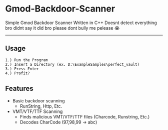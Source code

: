 # Gmod-Backdoor-Scanner
Simple Gmod Backdoor Scanner Written in C++
Doesnt detect everything bro didnt say it did bro please dont bully me pelease :sob:

---
Usage
---
```
1.) Run the Program
2.) Insert a Directory (ex. D:\ExampleSamples\perfect_vault)
3.) Press Enter
4.) Profit?
```
Features
---
* Basic backdoor scanning
  * RunString, Http, Etc.
* VMT/VTF/TTF Scanning
  * Finds malicious VMT/VTF/TTF files (Charcode, Runstring, Etc.)
  * Decodes CharCode (97,98,99 -> abc)
   
